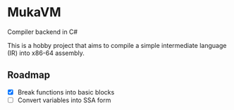 # MukaVM
Compiler backend in C#

This is a hobby project that aims to compile a simple intermediate language (IR) into x86-64 assembly.

## Roadmap
- [x] Break functions into basic blocks
- [ ] Convert variables into SSA form
